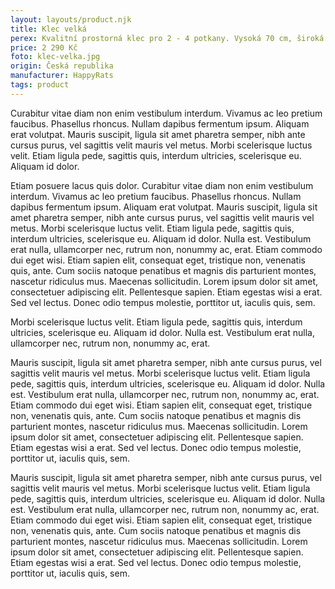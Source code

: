 ```yaml
---
layout: layouts/product.njk
title: Klec velká
perex: Kvalitní prostorná klec pro 2 - 4 potkany. Vysoká 70 cm, široká 60 cm a hluboká 50 cm. Odklápěcí horní víko pro snadné čištění, vyklápěcí přední dvířka pro ještě lešpí dostupnost. Plastové vysoké dno se snadno čistí, dvě výškově nastavitelné plastové police dovolují kreativní stavbu toho nejlepšího hřiště i odpočívárny pro potkánky.
price: 2 290 Kč
foto: klec-velka.jpg
origin: Česká republika
manufacturer: HappyRats
tags: product
---
```



Curabitur vitae diam non enim vestibulum interdum. Vivamus ac leo pretium faucibus. Phasellus rhoncus. Nullam dapibus fermentum ipsum. Aliquam erat volutpat. Mauris suscipit, ligula sit amet pharetra semper, nibh ante cursus purus, vel sagittis velit mauris vel metus. Morbi scelerisque luctus velit. Etiam ligula pede, sagittis quis, interdum ultricies, scelerisque eu. Aliquam id dolor.

Etiam posuere lacus quis dolor. Curabitur vitae diam non enim vestibulum interdum. Vivamus ac leo pretium faucibus. Phasellus rhoncus. Nullam dapibus fermentum ipsum. Aliquam erat volutpat. Mauris suscipit, ligula sit amet pharetra semper, nibh ante cursus purus, vel sagittis velit mauris vel metus. Morbi scelerisque luctus velit. Etiam ligula pede, sagittis quis, interdum ultricies, scelerisque eu. Aliquam id dolor. Nulla est. Vestibulum erat nulla, ullamcorper nec, rutrum non, nonummy ac, erat. Etiam commodo dui eget wisi. Etiam sapien elit, consequat eget, tristique non, venenatis quis, ante. Cum sociis natoque penatibus et magnis dis parturient montes, nascetur ridiculus mus. Maecenas sollicitudin. Lorem ipsum dolor sit amet, consectetuer adipiscing elit. Pellentesque sapien. Etiam egestas wisi a erat. Sed vel lectus. Donec odio tempus molestie, porttitor ut, iaculis quis, sem.

Morbi scelerisque luctus velit. Etiam ligula pede, sagittis quis, interdum ultricies, scelerisque eu. Aliquam id dolor. Nulla est. Vestibulum erat nulla, ullamcorper nec, rutrum non, nonummy ac, erat.

Mauris suscipit, ligula sit amet pharetra semper, nibh ante cursus purus, vel sagittis velit mauris vel metus. Morbi scelerisque luctus velit. Etiam ligula pede, sagittis quis, interdum ultricies, scelerisque eu. Aliquam id dolor. Nulla est. Vestibulum erat nulla, ullamcorper nec, rutrum non, nonummy ac, erat. Etiam commodo dui eget wisi. Etiam sapien elit, consequat eget, tristique non, venenatis quis, ante. Cum sociis natoque penatibus et magnis dis parturient montes, nascetur ridiculus mus. Maecenas sollicitudin. Lorem ipsum dolor sit amet, consectetuer adipiscing elit. Pellentesque sapien. Etiam egestas wisi a erat. Sed vel lectus. Donec odio tempus molestie, porttitor ut, iaculis quis, sem.

Mauris suscipit, ligula sit amet pharetra semper, nibh ante cursus purus, vel sagittis velit mauris vel metus. Morbi scelerisque luctus velit. Etiam ligula pede, sagittis quis, interdum ultricies, scelerisque eu. Aliquam id dolor. Nulla est. Vestibulum erat nulla, ullamcorper nec, rutrum non, nonummy ac, erat. Etiam commodo dui eget wisi. Etiam sapien elit, consequat eget, tristique non, venenatis quis, ante. Cum sociis natoque penatibus et magnis dis parturient montes, nascetur ridiculus mus. Maecenas sollicitudin. Lorem ipsum dolor sit amet, consectetuer adipiscing elit. Pellentesque sapien. Etiam egestas wisi a erat. Sed vel lectus. Donec odio tempus molestie, porttitor ut, iaculis quis, sem.